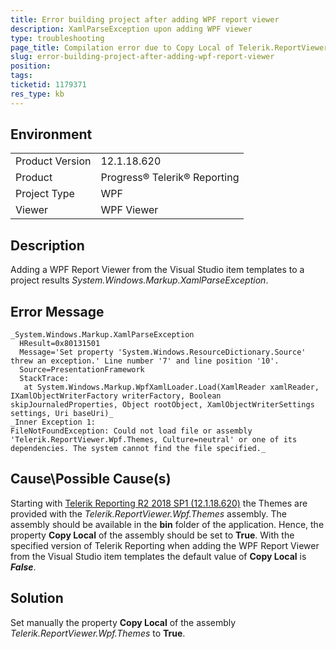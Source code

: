 ```yaml
---
title: Error building project after adding WPF report viewer
description: XamlParseException upon adding WPF viewer
type: troubleshooting
page_title: Compilation error due to Copy Local of Telerik.ReportViewer.Wpf.Themes set to False
slug: error-building-project-after-adding-wpf-report-viewer
position: 
tags: 
ticketid: 1179371
res_type: kb
---
```


## Environment
<table>
	<tr>
		<td>Product Version</td>
		<td>12.1.18.620</td>
	</tr>
	<tr>
		<td>Product</td>
		<td>Progress® Telerik® Reporting </td>
	</tr>
	<tr>
		<td>Project Type</td>
		<td>WPF</td>
	</tr>
	<tr>
		<td>Viewer</td>
		<td>WPF Viewer</td>
	</tr>
</table>


## Description
Adding a WPF Report Viewer from the Visual Studio item templates to a project results _System.Windows.Markup.XamlParseException_.

## Error Message
```
_System.Windows.Markup.XamlParseException
  HResult=0x80131501
  Message='Set property 'System.Windows.ResourceDictionary.Source' threw an exception.' Line number '7' and line position '10'.
  Source=PresentationFramework
  StackTrace:
   at System.Windows.Markup.WpfXamlLoader.Load(XamlReader xamlReader, IXamlObjectWriterFactory writerFactory, Boolean skipJournaledProperties, Object rootObject, XamlObjectWriterSettings settings, Uri baseUri)_
_Inner Exception 1:
FileNotFoundException: Could not load file or assembly 'Telerik.ReportViewer.Wpf.Themes, Culture=neutral' or one of its dependencies. The system cannot find the file specified._
```

## Cause\Possible Cause(s)
Starting with [Telerik Reporting R2 2018 SP1 (12.1.18.620)](https://www.telerik.com/support/whats-new/reporting/release-history/progress-telerik-reporting-r2-2018-sp1-12-1-18-620) the Themes are provided with the _Telerik.ReportViewer.Wpf.Themes_ assembly. The assembly should be available in the **bin** folder of the application. Hence, the property **Copy Local** of the assembly should be set to **True**. With the specified version of Telerik Reporting when adding the WPF Report Viewer from the Visual Studio item templates the default value of **Copy Local** is **_False_**.

## Solution
Set manually the property **Copy Local** of the assembly _Telerik.ReportViewer.Wpf.Themes_ to **True**. 
